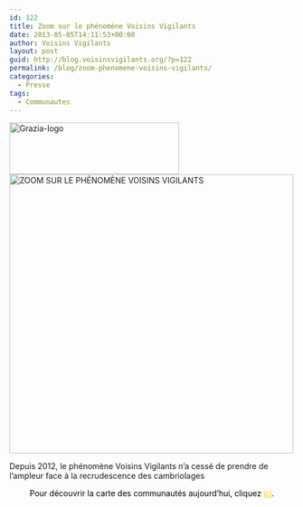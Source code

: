 ```yaml
---
id: 122
title: Zoom sur le phénomène Voisins Vigilants
date: 2013-05-05T14:11:53+00:00
author: Voisins Vigilants
layout: post
guid: http://blog.voisinsvigilants.org/?p=122
permalink: /blog/zoom-phenomene-voisins-vigilants/
categories:
  - Presse
tags:
  - Communautes
---
```

<img class="aligncenter size-medium wp-image-123" src="./../../images/2014/09/Grazia-logo-300x92.jpg" alt="Grazia-logo" width="300" height="92" />

<div id="attachment_124" style="width: 512px" class="wp-caption aligncenter">
  <a title="Grazia" href="./../../images/2014/09/VV-Grazia.jpg" target="_blank"><img class="wp-image-124 size-full" src="./../../images/2014/09/VV-Grazia.jpg" alt="ZOOM SUR LE PHÉNOMÈNE VOISINS VIGILANTS" width="502" height="494" /></a>
  
  <p class="wp-caption-text">
    Depuis 2012, le phénomène Voisins Vigilants n’a cessé de prendre de l’ampleur face à la recrudescence des cambriolages
  </p>
</div>

<p style="text-align: center">
  <span style="color: #000000">Pour découvrir la carte des communautés aujourd’hui, cliquez </span><a style="color: #fbc400" href="http://www.voisinsvigilants.org/contacts/dispgmap" target="_blank">ici</a><span style="color: #000000">.</span>
</p>

